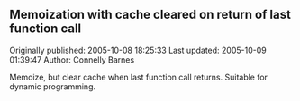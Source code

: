 ## Memoization with cache cleared on return of last function call

Originally published: 2005-10-08 18:25:33
Last updated: 2005-10-09 01:39:47
Author: Connelly Barnes

Memoize, but clear cache when last function call returns.  Suitable for dynamic programming.